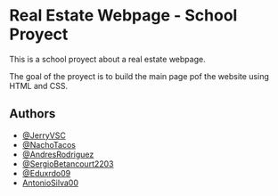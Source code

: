 
# Real Estate Webpage - School Proyect

This is a school proyect about a real estate webpage.

The goal of  the proyect is to build the main page pof the website using HTML and CSS.

## Authors

- [@JerryVSC](https://github.com/JerryVSC)
- [@NachoTacos](https://github.com/NachoTacos)
- [@AndresRodriguez](hhttps://github.com/A-PhantomStar)
- [@SergioBetancourt2203](https://github.com/SergioBetancourt2203)
- [@Eduxrdo09](https://github.com/Eduxrdo09)
- [AntonioSilva00](https://github.com/AntonioSilva00)



